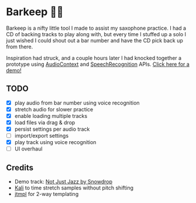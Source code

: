 # Barkeep :musical_note::saxophone:

Barkeep is a nifty little tool I made to assist my saxophone practice.
I had a CD of backing tracks to play along with, but every time I stuffed up a solo
I just wished I could shout out a bar number and have the CD pick back up from there.

Inspiration had struck, and a couple hours later I had knocked together a prototype using
[AudioContext](https://developer.mozilla.org/en/docs/Web/API/AudioContext) and
[SpeechRecognition](https://developer.mozilla.org/en-US/docs/Web/API/SpeechRecognition) APIs.
[Click here for a demo!](https://barkeep.github.io)

## TODO
- [x] play audio from bar number using voice recognition
- [x] stretch audio for slower practice
- [x] enable loading multiple tracks
- [x] load files via drag & drop
- [x] persist settings per audio track
- [ ] import/export settings
- [x] play track using voice recognition
- [ ] UI overhaul

## Credits
- Demo track: [Not Just Jazz by Snowdrop](https://soundcloud.com/snowdrop_jpn/not-just-jazz)
- [Kali](https://github.com/Infinity/Kali) to time stretch samples without pitch shifting
- [jtmpl](https://github.com/atmin/jtmpl) for 2-way templating